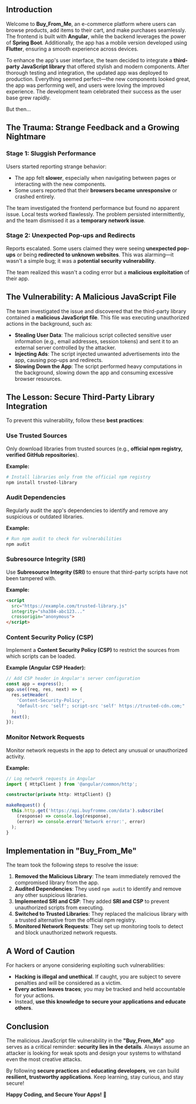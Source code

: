 ## Introduction
Welcome to **Buy_From_Me**, an e-commerce platform where users can browse products, add items to their cart, and make purchases seamlessly. The frontend is built with **Angular**, while the backend leverages the power of **Spring Boot**. Additionally, the app has a mobile version developed using **Flutter**, ensuring a smooth experience across devices.

To enhance the app's user interface, the team decided to integrate a **third-party JavaScript library** that offered stylish and modern components. After thorough testing and integration, the updated app was deployed to production. Everything seemed perfect—the new components looked great, the app was performing well, and users were loving the improved experience. The development team celebrated their success as the user base grew rapidly.

But then...

## The Trauma: Strange Feedback and a Growing Nightmare

### Stage 1: Sluggish Performance
Users started reporting strange behavior:

- The app felt **slower**, especially when navigating between pages or interacting with the new components.
- Some users reported that their **browsers became unresponsive** or crashed entirely.

The team investigated the frontend performance but found no apparent issue. Local tests worked flawlessly. The problem persisted intermittently, and the team dismissed it as a **temporary network issue**.

### Stage 2: Unexpected Pop-ups and Redirects
Reports escalated. Some users claimed they were seeing **unexpected pop-ups** or being **redirected to unknown websites**. This was alarming—it wasn't a simple bug; it was a **potential security vulnerability**.

The team realized this wasn't a coding error but a **malicious exploitation** of their app.

## The Vulnerability: A Malicious JavaScript File
The team investigated the issue and discovered that the third-party library contained a **malicious JavaScript file**. This file was executing unauthorized actions in the background, such as:

- **Stealing User Data**: The malicious script collected sensitive user information (e.g., email addresses, session tokens) and sent it to an external server controlled by the attacker.
- **Injecting Ads**: The script injected unwanted advertisements into the app, causing pop-ups and redirects.
- **Slowing Down the App**: The script performed heavy computations in the background, slowing down the app and consuming excessive browser resources.

## The Lesson: Secure Third-Party Library Integration
To prevent this vulnerability, follow these **best practices**:

### Use Trusted Sources
Only download libraries from trusted sources (e.g., **official npm registry, verified GitHub repositories**).

**Example:**
```bash
# Install libraries only from the official npm registry
npm install trusted-library
```

### Audit Dependencies
Regularly audit the app's dependencies to identify and remove any suspicious or outdated libraries.

**Example:**
```bash
# Run npm audit to check for vulnerabilities
npm audit
```

### Subresource Integrity (SRI)
Use **Subresource Integrity (SRI)** to ensure that third-party scripts have not been tampered with.

**Example:**
```html
<script
  src="https://example.com/trusted-library.js"
  integrity="sha384-abc123..."
  crossorigin="anonymous">
</script>
```

### Content Security Policy (CSP)
Implement a **Content Security Policy (CSP)** to restrict the sources from which scripts can be loaded.

**Example (Angular CSP Header):**
```typescript
// Add CSP header in Angular's server configuration
const app = express();
app.use((req, res, next) => {
  res.setHeader(
    'Content-Security-Policy',
    "default-src 'self'; script-src 'self' https://trusted-cdn.com;"
  );
  next();
});
```

### Monitor Network Requests
Monitor network requests in the app to detect any unusual or unauthorized activity.

**Example:**
```typescript
// Log network requests in Angular
import { HttpClient } from '@angular/common/http';

constructor(private http: HttpClient) {}

makeRequest() {
  this.http.get('https://api.buyfromme.com/data').subscribe(
    (response) => console.log(response),
    (error) => console.error('Network error:', error)
  );
}
```

## Implementation in "Buy_From_Me"
The team took the following steps to resolve the issue:

1. **Removed the Malicious Library**: The team immediately removed the compromised library from the app.
2. **Audited Dependencies**: They used `npm audit` to identify and remove any other suspicious libraries.
3. **Implemented SRI and CSP**: They added **SRI and CSP** to prevent unauthorized scripts from executing.
4. **Switched to Trusted Libraries**: They replaced the malicious library with a trusted alternative from the official npm registry.
5. **Monitored Network Requests**: They set up monitoring tools to detect and block unauthorized network requests.

## A Word of Caution
For hackers or anyone considering exploiting such vulnerabilities:

- **Hacking is illegal and unethical**. If caught, you are subject to severe penalties and will be considered as a victim.
- **Every action leaves traces**; you may be tracked and held accountable for your actions.
- Instead, **use this knowledge to secure your applications and educate others**.

## Conclusion
The malicious JavaScript file vulnerability in the **"Buy_From_Me"** app serves as a critical reminder: **security lies in the details**. Always assume an attacker is looking for weak spots and design your systems to withstand even the most creative attacks.

By following **secure practices** and **educating developers**, we can build **resilient, trustworthy applications**. Keep learning, stay curious, and stay secure!

**Happy Coding, and Secure Your Apps!** 🚀
